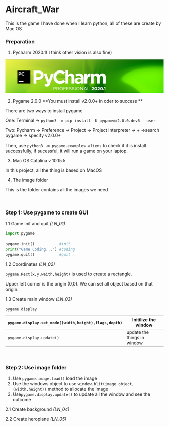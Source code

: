 # Aircraft_War
This is the game I have done when I learn python, all of these are create by Mac OS

### Preparation

1. Pycharm 2020.1( I think other vision is also fine)

![pycharm](./images/pycharm.png)

2. Pygame 2.0.0  **You must install v2.0.0+ in oder to success **

There are two ways to install pygame

One: Terminal -> ```python3 -m pip install -U pygame==2.0.0.dev6 --user```

Two: Pycharm -> Preference -> Project -> Project Interpreter -> + ->search pygame -> specify v2.0.0+

Then, use `python3 -m pygame.examples.aliens` to check if it is install successfully, if sucessful, it will run a game on your laptop.

3. Mac OS Catalina v 10.15.5

In this project, all the thing is based on MacOS

4. The image folder

This is the folder contains all the images we need

<br>

### Step 1: Use pygame to create GUI

1.1 Game init and quit   *(LN_01)*

```python
import pygame

pygame.init()			#init 
print("Game Coding...")	#coding
pygame.quit()			#quit
```

1.2 Coordinates   *(LN_02)*

```pygame.Rect(x,y,weith,height)``` is used to create a rectangle.

Upper left corner  is the origin (0,0). We can set all object based on that origin.

1.3 Create main window  *(LN_03)*

```pygame.display```

| `pygame.display.set_mode((width,height),flags,depth)` | Initilize the window        |
| ----------------------------------------------------- | --------------------------- |
| `pygame.display.update()`                             | update the things in window |

<br>

### Step 2: Use image folder

1. Use   ```pygame.image.load()```  load the image
2. Use the windows object to use ```window.blit(image object,(width,height))``` method to allocate the image
3. Use```pygame.display.update()``` to update all the window and see the outcome



2.1 Create background  *(LN_04)*

2.2 Create heroplane  *(LN_05)*

